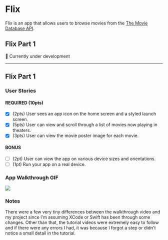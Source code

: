 # Flix

Flix is an app that allows users to browse movies from the [The Movie Database API](http://docs.themoviedb.apiary.io/#).

## Flix Part 1
🚧 Currently under development

---

## Flix Part 1

### User Stories

#### REQUIRED (10pts)
- [x] (2pts) User sees an app icon on the home screen and a styled launch screen.
- [x] (5pts) User can view and scroll through a list of movies now playing in theaters.
- [x] (3pts) User can view the movie poster image for each movie.

#### BONUS
- [ ] (2pt) User can view the app on various device sizes and orientations.
- [ ] (1pt) Run your app on a real device.

### App Walkthrough GIF
![](https://i.imgur.com/k0jASR4.gif)

### Notes
There were a few very tiny differences between the walkthrough video and my project since I'm assuming XCode or Swift has been through some changes. Other than that, the tutorial videos were extremely easy to follow and if there were any errors I had, it was because I forgot a step or didn't notice a small detail in the tutorial.
